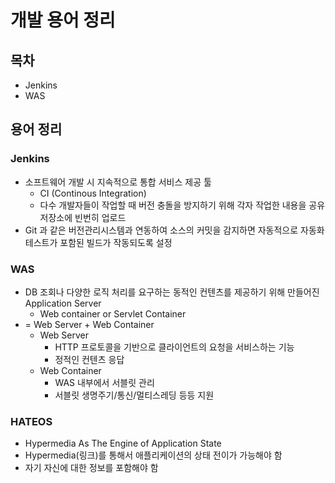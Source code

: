 # 개발 용어 정리



## 목차

- Jenkins
- WAS





## 용어 정리



### Jenkins

- 소프트웨어 개발 시 지속적으로 통합 서비스 제공 툴
  - CI (Continous Integration)
  - 다수 개발자들이 작업할 때 버전 충돌을 방지하기 위해 각자 작업한 내용을 공유 저장소에 빈번히 업로드
- Git 과 같은 버전관리시스템과 연동하여 소스의 커밋을 감지하면 자동적으로 자동화 테스트가 포함된 빌드가 작동되도록 설정



### WAS

- DB 조회나 다양한 로직 처리를 요구하는 동적인 컨텐츠를 제공하기 위해 만들어진 Application Server
  - Web container or Servlet Container
- = Web Server + Web Container
  - Web Server
    - HTTP 프로토콜을 기반으로 클라이언트의 요청을 서비스하는 기능
    - 정적인 컨텐츠 응답
  - Web Container
    - WAS 내부에서 서블릿 관리
    - 서블릿 생명주기/통신/멀티스레딩 등등 지원



### HATEOS

- Hypermedia As The Engine of Application State
- Hypermedia(링크)를 통해서 애플리케이션의 상태 전이가 가능해야 함
- 자기 자신에 대한 정보를 포함해야 함

















